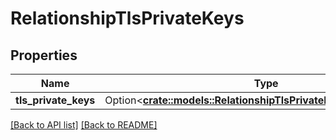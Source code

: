 # RelationshipTlsPrivateKeys

## Properties

Name | Type | Description | Notes
------------ | ------------- | ------------- | -------------
**tls_private_keys** | Option<[**crate::models::RelationshipTlsPrivateKeysTlsPrivateKeys**](RelationshipTlsPrivateKeysTlsPrivateKeys.md)> |  | 

[[Back to API list]](../README.md#documentation-for-api-endpoints) [[Back to README]](../README.md)



